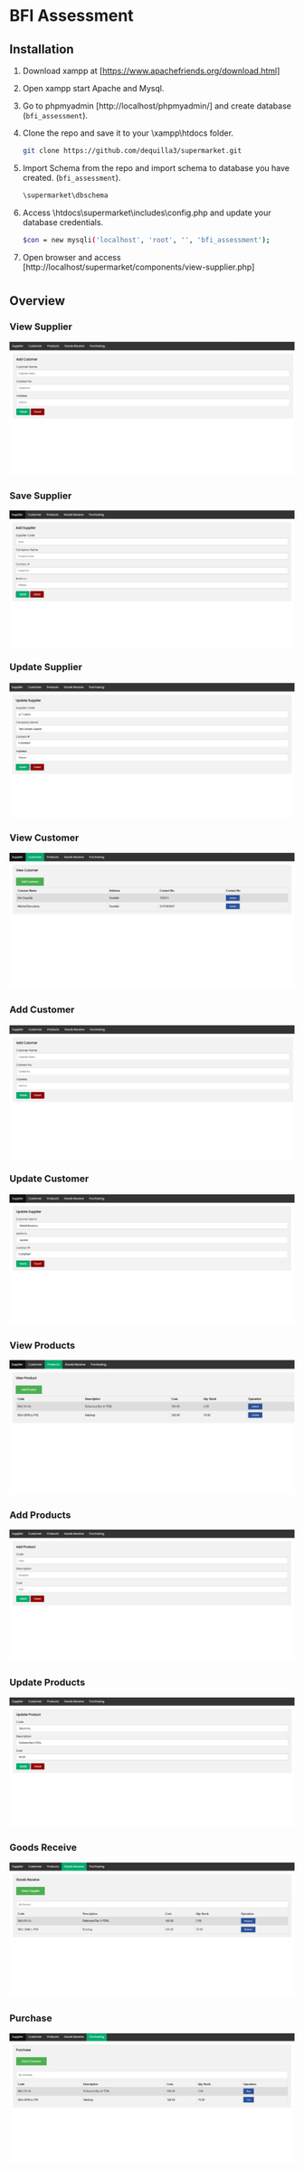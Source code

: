 # BFI Assessment

## Installation

1. Download xampp at [https://www.apachefriends.org/download.html]
2. Open xampp start Apache and Mysql.
3. Go to phpmyadmin [http://localhost/phpmyadmin/] and create database (`bfi_assessment`).
4. Clone the repo and save it to your \xampp\htdocs folder.

   ```sh
   git clone https://github.com/dequilla3/supermarket.git
   ```

5. Import Schema from the repo and import schema to database you have created. (`bfi_assessment`).

   ```sh
   \supermarket\dbschema
   ```

6. Access \htdocs\supermarket\includes\config.php and update your database credentials.

   ```sh
   $con = new mysqli('localhost', 'root', '', 'bfi_assessment');
   ```

7. Open browser and access [http://localhost/supermarket/components/view-supplier.php]

#

## Overview

### View Supplier

![My Image](https://raw.githubusercontent.com/dequilla3/supermarket/main/img/add_customer.PNG)

### Save Supplier

![My Image2](https://github.com/dequilla3/supermarket/blob/main/img/save_supplier.PNG)

### Update Supplier

![My Image3](https://github.com/dequilla3/supermarket/blob/main/img/update_supplier.PNG)

### View Customer

![My Image4](https://github.com/dequilla3/supermarket/blob/main/img/view_customer.PNG)

### Add Customer

![My Image5](https://github.com/dequilla3/supermarket/blob/main/img/add_customer.PNG)

### Update Customer

![My Image6](https://github.com/dequilla3/supermarket/blob/main/img/update_customer.PNG)

### View Products

![My Image7](https://github.com/dequilla3/supermarket/blob/main/img/view_products.PNG)

### Add Products

![My Image8](https://github.com/dequilla3/supermarket/blob/main/img/add_product.PNG)

### Update Products

![My Image9](https://github.com/dequilla3/supermarket/blob/main/img/update_product.PNG)
### Goods Receive

![My Image10](https://github.com/dequilla3/supermarket/blob/main/img/gr.PNG)

### Purchase

![My Image11](https://github.com/dequilla3/supermarket/blob/main/img/purch.PNG)
